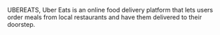UBEREATS,
Uber Eats is an online food delivery platform that lets users order meals from local restaurants and have them delivered to their doorstep.
